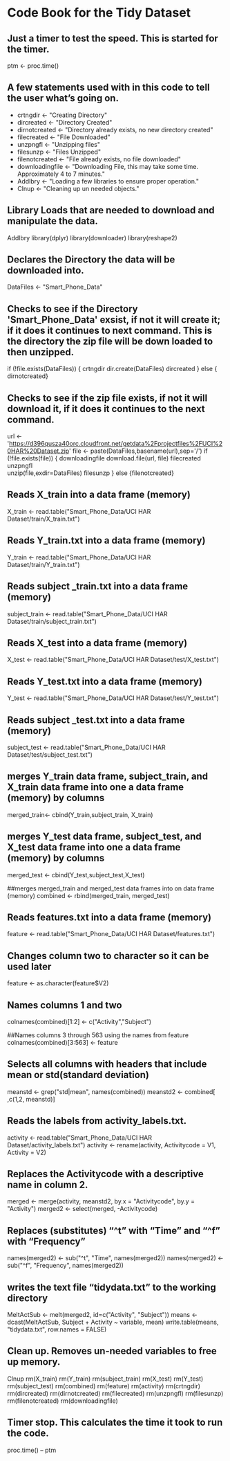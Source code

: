 #                                   Code Book for the Tidy Dataset
## Just a timer to test the speed.  This is started for the timer.
ptm <- proc.time()


## A few statements used with in this code to tell the user what’s going on.
* crtngdir <- "Creating Directory"
* dircreated <- "Directory Created"
* dirnotcreated <- "Directory already exists, no new directory created"
* filecreated <- "File Downloaded"
* unzpngfl <- "Unzipping files"
* filesunzp <- "Files Unzipped"
* filenotcreated <- "File already exists, no file downloaded"
* downloadingfile <- "Downloading File, this may take some time.  Approximately 4 to 7 minutes."
* Addlbry <- "Loading a few libraries to ensure proper operation."
* Clnup <- "Cleaning up un needed objects."


## Library Loads that are needed to download and manipulate the data.
Addlbry
library(dplyr)
library(downloader)
library(reshape2)


## Declares the Directory the data will be downloaded into.
DataFiles <- "Smart_Phone_Data"


## Checks to see if the Directory 'Smart_Phone_Data' exsist, if not it will create it; if it does it continues to next command. This is the directory the zip file will be down loaded to then unzipped.
if (!file.exists(DataFiles)) {
     crtngdir 
     dir.create(DataFiles)
     dircreated
 } else { dirnotcreated}


## Checks to see if the zip file exists, if not it will download it, if it does it continues to the next command.
url <- 'https://d396qusza40orc.cloudfront.net/getdata%2Fprojectfiles%2FUCI%20HAR%20Dataset.zip'
 file <- paste(DataFiles,basename(url),sep='/')
 if (!file.exists(file)) { 
     downloadingfile
     download.file(url, file)
     filecreated
     unzpngfl  
     unzip(file,exdir=DataFiles)
     filesunzp 
 } else {filenotcreated}


## Reads X_train into a data frame (memory)
X_train <- read.table("Smart_Phone_Data/UCI HAR Dataset/train/X_train.txt")


## Reads Y_train.txt into a data frame (memory)
Y_train <- read.table("Smart_Phone_Data/UCI HAR Dataset/train/Y_train.txt")


## Reads subject _train.txt into a data frame (memory)
subject_train <- read.table("Smart_Phone_Data/UCI HAR Dataset/train/subject_train.txt")


## Reads X_test into a data frame (memory)
X_test <- read.table("Smart_Phone_Data/UCI HAR Dataset/test/X_test.txt")


## Reads Y_test.txt into a data frame (memory)
Y_test <- read.table("Smart_Phone_Data/UCI HAR Dataset/test/Y_test.txt")


## Reads subject _test.txt  into a data frame (memory)
subject_test <- read.table("Smart_Phone_Data/UCI HAR Dataset/test/subject_test.txt")


## merges Y_train data frame, subject_train, and X_train data frame into one a data frame (memory) by columns
merged_train<- cbind(Y_train,subject_train, X_train) 


## merges Y_test data frame, subject_test, and X_test data frame into one a data frame (memory) by columns
merged_test <- cbind(Y_test,subject_test,X_test)


##merges  merged_train and merged_test data frames into on data frame (memory)
combined <- rbind(merged_train, merged_test) 


## Reads features.txt into a data frame (memory)
feature <- read.table("Smart_Phone_Data/UCI HAR Dataset/features.txt") 


## Changes column two to character so it can be used later
feature <- as.character(feature$V2) 


## Names columns 1 and two
colnames(combined)[1:2] <- c("Activity","Subject") 


##Names columns 3 through 563 using the names from feature
colnames(combined)[3:563] <- feature 


## Selects all columns with headers that include mean or std(standard deviation)
meanstd <- grep("std|mean", names(combined)) 
meanstd2 <- combined[ ,c(1,2, meanstd)]


## Reads the labels from activity_labels.txt.
activity <- read.table("Smart_Phone_Data/UCI HAR Dataset/activity_labels.txt") 
activity <- rename(activity, Activitycode = V1, Activity = V2)


## Replaces the Activitycode with a descriptive name in column 2.
merged <- merge(activity, meanstd2, by.x = "Activitycode", by.y = "Activity") 
merged2 <- select(merged, -Activitycode) 


## Replaces (substitutes)  “^t”  with “Time” and “^f” with “Frequency”
names(merged2) <- sub("^t", "Time", names(merged2)) 
names(merged2) <- sub("^f", "Frequency", names(merged2))


## writes the text file “tidydata.txt” to the working directory
MeltActSub <- melt(merged2, id=c("Activity", "Subject"))
means <- dcast(MeltActSub, Subject + Activity ~ variable, mean)
write.table(means, "tidydata.txt", row.names = FALSE)


## Clean up.  Removes un-needed variables to free up memory.
Clnup 
rm(X_train)
rm(Y_train)
rm(subject_train)
rm(X_test)
rm(Y_test)
rm(subject_test)
rm(combined)
rm(feature)
rm(activity)
rm(crtngdir)
rm(dircreated)
rm(dirnotcreated)
rm(filecreated)
rm(unzpngfl)
rm(filesunzp)
rm(filenotcreated)
rm(downloadingfile)


## Timer stop.  This calculates the time it took to run the code.
proc.time() – ptm
